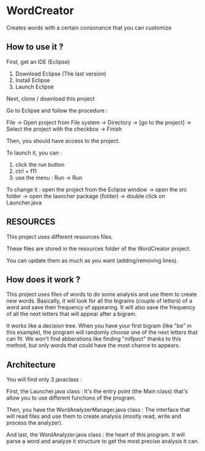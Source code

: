 # WordCreator
Creates words with a certain consonance that you can customize

## How to use it ?
First, get an IDE (Eclipse)

1. Download Eclipse (The last version)
2. Install Eclipse
3. Launch Eclipse

Next, clone / download this project

Go to Eclipse and follow the procedure :

File -> Open project from File system -> Directory -> [go to the project] -> Select the project with the checkbox -> Finish

Then, you should have access to the project.

To launch it, you can :
1. click the run button
2. ctrl + f11
3. use the menu : Run -> Run

To change it : open the project from the Eclipse window -> open the src folder -> open the launcher package (folder) -> double click on Launcher.java

## RESOURCES
This project uses different resources files.

These files are stored in the resources folder of the WordCreator project.

You can update them as much as you want (adding/removing lines).

## How does it work ?
This project uses files of words to do some analysis and use them to create new words. Basically, it will look for all the bigrams (couple of letters) of a word and save their frequency of appearing. It will also save the frequency of all the next letters that will appear after a bigram.

It works like a decision tree. When you have your first bigram (like "be" in this example), the program will randomly choose one of the next letters that can fit. We won't find abberations like finding "mlfpxct" thanks to this method, but only words that could have the most chance to appears.

## Architecture
You will find only 3 javaclass :

First, the Launcher.java class : It's the entry point (the Main class) that's allow you to use different functions of the program.

Then, you have the WordAnalyzerManager.java class : The interface that will read files and use them to create analysis (mostly read, write and process the analyzer).

And last, the WordAnalyzer.java class : the heart of this program. It will parse a word and analyze it structure to get the most precise analysis it can.
